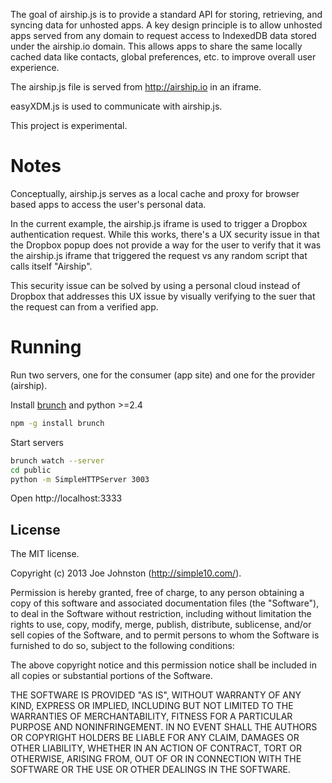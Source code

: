 The goal of airship.js is to provide a standard API for storing, retrieving, and syncing
data for unhosted apps. A key design principle is to allow unhosted apps served from any
domain to request access to IndexedDB data stored under the airship.io domain. This
allows apps to share the same locally cached data like contacts, global preferences, etc.
to improve overall user experience.

The airship.js file is served from http://airship.io in an iframe.

easyXDM.js is used to communicate with airship.js.

This project is experimental.


#  Notes

Conceptually, airship.js serves as a local cache and proxy for browser based apps
to access the user's personal data.

In the current example, the airship.js iframe is used to trigger a Dropbox
authentication request. While this works, there's a UX security issue in that the
Dropbox popup does not provide a way for the user to verify that it was the airship.js
iframe that triggered the request vs any random script that calls itself "Airship".

This security issue can be solved by using a personal cloud instead of Dropbox
that addresses this UX issue by visually verifying to the suer that the request
can from a verified app.


# Running

Run two servers, one for the consumer (app site) and one for the provider (airship).

Install [brunch](http://brunch.io) and python >=2.4

```bash
npm -g install brunch
```

Start servers

```bash
brunch watch --server
cd public
python -m SimpleHTTPServer 3003
```

Open http://localhost:3333





## License
The MIT license.

Copyright (c) 2013 Joe Johnston (http://simple10.com/).

Permission is hereby granted, free of charge, to any person obtaining a copy of
this software and associated documentation files (the "Software"), to deal in
the Software without restriction, including without limitation the rights to
use, copy, modify, merge, publish, distribute, sublicense, and/or sell copies
of the Software, and to permit persons to whom the Software is furnished to do
so, subject to the following conditions:

The above copyright notice and this permission notice shall be included in all
copies or substantial portions of the Software.

THE SOFTWARE IS PROVIDED "AS IS", WITHOUT WARRANTY OF ANY KIND, EXPRESS OR
IMPLIED, INCLUDING BUT NOT LIMITED TO THE WARRANTIES OF MERCHANTABILITY,
FITNESS FOR A PARTICULAR PURPOSE AND NONINFRINGEMENT. IN NO EVENT SHALL THE
AUTHORS OR COPYRIGHT HOLDERS BE LIABLE FOR ANY CLAIM, DAMAGES OR OTHER
LIABILITY, WHETHER IN AN ACTION OF CONTRACT, TORT OR OTHERWISE, ARISING FROM,
OUT OF OR IN CONNECTION WITH THE SOFTWARE OR THE USE OR OTHER DEALINGS IN THE
SOFTWARE.
